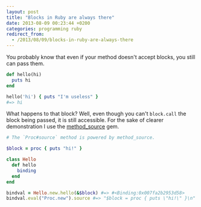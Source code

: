 ```yaml
---
layout: post
title: "Blocks in Ruby are always there"
date: 2013-08-09 00:23:44 +0200
categories: programming ruby
redirect_from:
  - /2013/08/09/blocks-in-ruby-are-always-there
---
```


You probably know that even if your method doesn't accept blocks, you still can
pass them.

```ruby
def hello(hi)
  puts hi
end

hello('hi') { puts "I'm useless" }
#=> hi
```

What happens to that block? Well, even though you can't `block.call` the block
being passed, it is still accessible. For the sake of clearer demonstration I
use the [method_source](https://github.com/banister/method_source) gem.

```ruby
# The `Proc#source` method is powered by method_source.

$block = proc { puts "hi!" }

class Hello
  def hello
    binding
  end
end

bindval = Hello.new.hello(&$block) #=> #<Binding:0x007fa2b2953d58>
bindval.eval("Proc.new").source #=> "$block = proc { puts \"hi!\" }\n"
```
